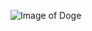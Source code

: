 ![Image of Doge](https://s3.cointelegraph.com/storage/uploads/view/bad02e8b57a64d349aa5eec318298b4b.png)
